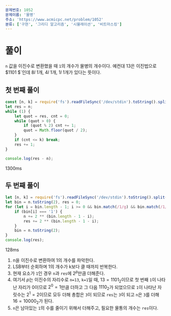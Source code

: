 ```yaml
---
문제번호: 1052
문제이름: '물병'
주소: 'https://www.acmicpc.net/problem/1052'
분류: ['구현', '그리디 알고리즘', '시뮬레이션', '비트마스킹']
---
```


# 풀이

`n` 값을 이진수로 변환했을 때 `1`의 개수가 물병의 개수이다. 예컨대 $13$은 이진법으로 $1101
$`인데 $8l$ 1개, $4l$ 1개, $1l$ 1개가 있다는 뜻이다.

## 첫 번째 풀이

```js
const [n, k] = require('fs').readFileSync('/dev/stdin').toString().split(' ').map(v => +v);
let res = n;
while (1) {
    let quot = res, cnt = 0;
    while (quot > 0) {
        if (quot % 2) cnt += 1;
        quot = Math.floor(quot / 2);
    }
    if (cnt <= k) break;
    res += 1;
}

console.log(res - n);
```

1300ms

## 두 번째 풀이

```js
let [n, k] = require('fs').readFileSync('/dev/stdin').toString().split(' ').map(v => +v);
let bin = n.toString(2), res = 0;
for (let i = bin.length - 1; i >= 0 && bin.match(/1/g) && bin.match(/1/g).length > k; i -= 1) {
    if (bin[i] === '1') {
        n += 2 ** (bin.length - 1 - i);
        res += 2 ** (bin.length - 1 - i);
    }
    bin = n.toString(2);
}
console.log(res);
```

128ms

1. n을 이진수로 변환하여 1의 개수를 파악한다.
2. LSB부터 순회하며 1의 개수가 k보다 클 때까지 반복한다.
3. 현재 요소가 `1`인 경우 `n`과 `res`에 $2^p$만큼 더해준다.
4. 여기서 $p$는 이진수의 자리수로 `n=13`, `k=1`일 때, $13=1101_2$이므로 첫 번째 `1`이 나타난 자리가 0이므로 $2^0 = 1$만큼 더하고 그 다음 $1110_2$가 되었으므로 `1`이 나타난 자릿수는 $2^1=2$이므로 모두 더해 총합은 `3`이 되므로 `res`는 `3`이 되고 `n`은 `3`를 더해 $16=10000_2$가 된다.
5. `n`은 남아있는 `1`의 수를 줄이기 위해서 더해주고, 필요한 물통의 개수는 `res`이다.